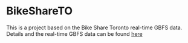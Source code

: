 # BikeShareTO

This is a project based on the Bike Share Toronto real-time GBFS data. Details and the real-time GBFS data can be found [here](https://ckan0.cf.opendata.inter.prod-toronto.ca/dataset/bike-share-toronto)
